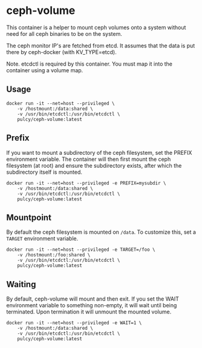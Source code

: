 # ceph-volume

This container is a helper to mount ceph volumes onto a system without need for all ceph binaries to be on the system.

The ceph monitor IP's are fetched from etcd. It assumes that the data is put there by ceph-docker (with KV_TYPE=etcd).

Note. etcdctl is required by this container. You must map it into the container using a volume map.

## Usage

```
docker run -it --net=host --privileged \
    -v /hostmount:/data:shared \
    -v /usr/bin/etcdctl:/usr/bin/etcdctl \
    pulcy/ceph-volume:latest
```

## Prefix

If you want to mount a subdirectory of the ceph filesystem, set the PREFIX environment variable.
The container will then first mount the ceph filesystem (at root) and ensure the subdirectory exists, after which
the subdirectory itself is mounted.

```
docker run -it --net=host --privileged -e PREFIX=mysubdir \
    -v /hostmount:/data:shared \
    -v /usr/bin/etcdctl:/usr/bin/etcdctl \
    pulcy/ceph-volume:latest
```

## Mountpoint

By default the ceph filesystem is mounted on `/data`. To customize this, set a `TARGET` environment variable.

```
docker run -it --net=host --privileged -e TARGET=/foo \
    -v /hostmount:/foo:shared \
    -v /usr/bin/etcdctl:/usr/bin/etcdctl \
    pulcy/ceph-volume:latest
```

## Waiting

By default, ceph-volume will mount and then exit. If you set the WAIT environment variable to something non-empty,
it will wait until being terminated. Upon termination it will unmount the mounted volume.

```
docker run -it --net=host --privileged -e WAIT=1 \
    -v /hostmount:/data:shared \
    -v /usr/bin/etcdctl:/usr/bin/etcdctl \
    pulcy/ceph-volume:latest
```
